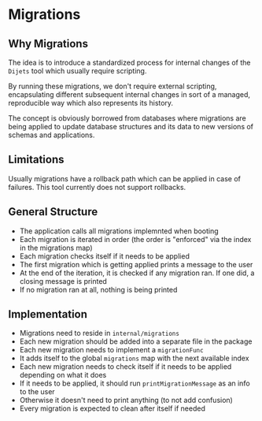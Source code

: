 # Migrations

## Why Migrations

The idea is to introduce a standardized process for internal changes of the
`Dijets` tool which usually require scripting.

By running these migrations, we don't require external scripting,
encapsulating different subsequent internal changes in sort of a
managed, reproducible way which also represents its history.

The concept is obviously borrowed from databases where migrations
are being applied to update database structures and its data
to new versions of schemas and applications.

## Limitations

Usually migrations have a rollback path which can be applied in case of failures.
This tool currently does not support rollbacks.

## General Structure

* The application calls all migrations implemnted when booting
* Each migration is iterated in order (the order is "enforced" via the index in the migrations map)
* Each migration checks itself if it needs to be applied
* The first migration which is getting applied prints a message to the user
* At the end of the iteration, it is checked if any migration ran. If one did, a closing message is printed
* If no migration ran at all, nothing is being printed

## Implementation

* Migrations need to reside in `internal/migrations`
* Each new migration should be added into a separate file in the package
* Each new migration needs to implement a `migrationFunc`
* It adds itself to the global `migrations` map with the next available index
* Each new migration needs to check itself if it needs to be applied depending on what it does
* If it needs to be applied, it should run `printMigrationMessage` as an info to the user
* Otherwise it doesn't need to print anything (to not add confusion)
* Every migration is expected to clean after itself if needed
